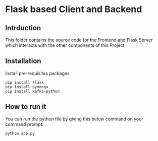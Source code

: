 # Flask based Client and Backend

## Intrduction

This folder contains the source code for the Frontend and Flask Server which interacts with the other components of this Project

## Installation

Install pre-requisites packages

```
pip install Flask
pip install pymongo
pip install kafka-python
```

## How to run it

You can run the python file by giving this below command on your command prompt.

```
python app.py
```